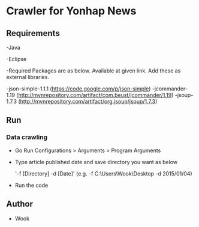# Crawler for Yonhap News

## Requirements

-Java

-Eclipse

-Required Packages are as below. Available at given link. Add these as external libraries.

-json-simple-1.1.1 (https://code.google.com/p/json-simple)
-jcommander-1.19 (http://mvnrepository.com/artifact/com.beust/jcommander/1.19)
-jsoup-1.7.3 (http://mvnrepository.com/artifact/org.jsoup/jsoup/1.7.3)

## Run
### Data crawling

- Go Run Configurations > Arguments > Program Arguments
- Type article published date and save directory you want as below

  '-f [Directory] -d [Date]'   (e.g. -f C:\Users\Wook\Desktop -d 2015/01/04)

- Run the code

## Author

- Wook